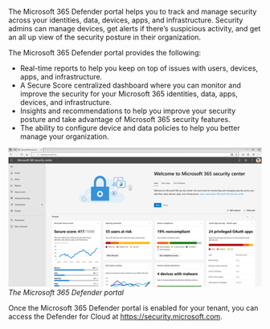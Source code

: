The Microsoft 365 Defender portal helps you to track and manage security across your identities, data, devices, apps, and infrastructure. Security admins can manage devices, get alerts if there’s suspicious activity, and get an all up view of the security posture in their organization.

The Microsoft 365 Defender portal provides the following: 

- Real-time reports to help you keep on top of issues with users, devices, apps, and infrastructure.
- A Secure Score centralized dashboard where you can monitor and improve the security for your Microsoft 365 identities, data, apps, devices, and infrastructure.
- Insights and recommendations to help you improve your security posture and take advantage of Microsoft 365 security features.
- The ability to configure device and data policies to help you better manage your organization.

![Microsoft 365 Defender portal](../media/2-m365-security-center.png)
 *The Microsoft 365 Defender portal*

Once the Microsoft 365 Defender portal is enabled for your tenant, you can access the Defender for Cloud at https://security.microsoft.com.
